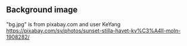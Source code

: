 ## Background image
"bg.jpg" is from pixabay.com and user KeYang
https://pixabay.com/sv/photos/sunset-stilla-havet-kv%C3%A4ll-moln-1908282/
